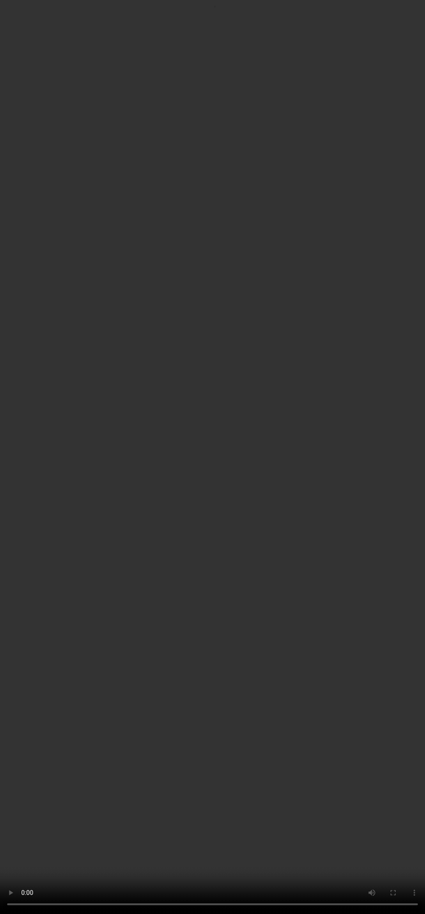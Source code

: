 # Rubric 5: Content Completeness

<video src="${PRIVATE_CONTENT_COMPLETENESS_VIDEO}" frameborder="0" allowfullscreen style="position: absolute; top: 0; left: 0; width: 100%; height: 100%; border: none; object-fit: cover;" controls="" controlslist="nodownload nofullscreen" style="width: 100%" />

### **Intent of Content Completeness:**

The goal of completeness is to ensure that the response provides all the necessary information and details required to fully address the user’s intention.&#x20;

A complete response should not omit any important content that would leave the user’s query unsatisfied and adds content like *summaries, suggestions, considerations* to create more value for the user.&#x20;

Look at the table below for the categories of this rubric.

### **How should you approach this rubric?**

1. The focus of this rubric is the RESPONSE
2. Identify the components of the query
3. Check if the response answers each part of the query

| Category         | Criteria                                                                                                                                                                                            |
| ---------------- | --------------------------------------------------------------------------------------------------------------------------------------------------------------------------------------------------- |
| **No issues**    | The response gives enough information and sufficient detail to helpfully fulfil the prompt; there is no important content missing.                                                                  |
| **Minor Issues** | There is some relevant information that is missing the response, reducing its helpfulness. For example, the response might be technically correct but far too short, leaving the user dissatisfied. |
| **Major Issues** | Necessary information is missing to such an extent that the response does not at all fulfil the user’s intent.                                                                                      |